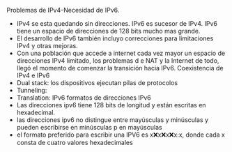 Problemas de IPv4-Necesidad de IPv6.
- IPv4 se esta quedando sin direcciones. IPv6 es sucesor de IPv4. IPv6 tiene un espacio de direcciones de 128 bits mucho mas grande.
- El desarrollo de IPv6 también incluyo correcciones para limitaciones IPv4 y otras mejoras.
- Con una población que accede a internet cada vez mayor un espacio de direcciones IPv4 limitado, los problemas d e NAT y la Internet de todo, llegó el momento de comenzar la transición hacia IPv6.
Coexistencia  de IPv4 e IPv6
- Dual stack: los dispositivos ejecutan pilas de protocolos 
- Tunneling: 
- Translation: 
IPv6 formatos de direcciones IPv6
- Las direcciones ipv6 tiene  128 bits de longitud y están escritas en hexadecimal.
- las direcciones ipv6 no distingue entre mayúsculas y minúsculas y pueden escribirse en minúsculas p en mayúsculas
- el formato preferido para escribir una IPV6 es x:x:x:x:x:x:x:x, donde cada x consta de cuatro valores hexadecimales 
